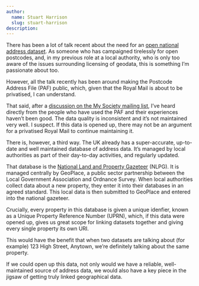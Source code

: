 ```yaml
---
author:
  name: Stuart Harrison
  slug: stuart-harrison
description: 
---
```


<p>There has been a lot of talk recent about the need for an <a rel="external" href="http://theodi.org/blog/keep-paf-public">open national address dataset</a>. As someone who has campaigned tirelessly for open postcodes, and, in my previous role at a local authority, who is only too aware of the issues surrounding licensing of geodata, this is something I&rsquo;m passionate about too.</p>

<p>However, all the talk recently has been around making the Postcode Address File (PAF) public, which, given that the Royal Mail is about to be privatised, I can understand.</p>

<p>That said, after a <a rel="external" href="https://secure.mysociety.org/admin/lists/pipermail/developers-public/2013-February/008339.html">discussion on the My Society mailing list</a>, I&rsquo;ve heard directly from the people who have used the PAF and their experiences haven&rsquo;t been good. The data quality is inconsistent and it&rsquo;s not maintained very well. I suspect. If this data is opened up, there may not be an argument for a privatised Royal Mail to continue maintaining it.</p>

<p>There is, however, a third way. The UK already has a super-accurate, up-to-date and well maintained database of address data. It&rsquo;s managed by local authorities as part of their day-to-day activities, and regularly updated.</p>

<p>That database is the <a rel="external" href="http://www.nlpg.org.uk/nlpg/welcome.htm">National Land and Property Gazeteer</a> (NLPG). It is managed centrally by GeoPlace, a public sector partnership between the Local Government Association and Ordnance Survey. When local authorities collect data about a new property, they enter it into their databases in an agreed standard. This local data is then submitted to GeoPlace and entered into the national gazeteer.</p>

<p>Crucially, every property in this database is given a unique idenfier, known as a Unique Property Reference Number (UPRN), which, if this data were opened up, gives us great scope for linking datasets together and giving every single property its own URI.</p>

<p>This would have the benefit that when two datasets are talking about (for example) 123 High Street, Anytown, we&rsquo;re definitely talking about the same property.</p>

<p>If we could open up this data, not only would we have a reliable, well-maintained source of address data, we would also have a key piece in the jigsaw of getting truly linked geographical data.</p>
